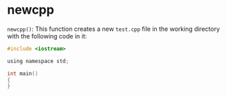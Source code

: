# newcpp
`newcpp()`: This function creates a new `test.cpp` file in the working 
directory with the following code in it:

```C
#include <iostream>

using namespace std;

int main()
{
}
```

